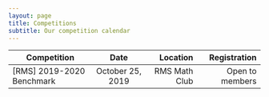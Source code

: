 ```yaml
---
layout: page
title: Competitions
subtitle: Our competition calendar
---
```


| Competition  | Date           | Location  | Registration |
| ------------- |:-------------:| -----:| ---:|
| [RMS] 2019-2020 Benchmark  | October 25, 2019 | RMS Math Club | Open to members

